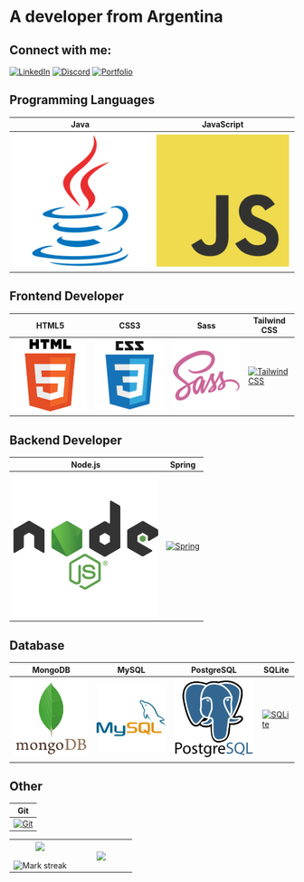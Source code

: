 # A developer from Argentina

## Connect with me:

[![LinkedIn](https://www.vectorlogo.zone/logos/linkedin/linkedin-icon.svg)](https://www.linkedin.com/in/ghioldieduardo/) [![Discord](https://www.vectorlogo.zone/logos/discordapp/discordapp-icon.svg)](https://discord.com/users/1051568512742727790)
[![Portfolio](https://www.vectorlogo.zone/logos/google_chrome/google_chrome-icon.svg)](#)


## Programming Languages

| Java | JavaScript |
|------|------------|
| [![Java](https://raw.githubusercontent.com/devicons/devicon/master/icons/java/java-original.svg)](https://www.java.com) | [![JavaScript](https://raw.githubusercontent.com/devicons/devicon/master/icons/javascript/javascript-original.svg)](https://developer.mozilla.org/en-US/docs/Web/JavaScript) |

## Frontend Developer

| HTML5 | CSS3 | Sass | Tailwind CSS |
|-------|------|------|--------------|
| [![HTML5](https://raw.githubusercontent.com/devicons/devicon/master/icons/html5/html5-original-wordmark.svg)](https://www.w3.org/html/) | [![CSS3](https://raw.githubusercontent.com/devicons/devicon/master/icons/css3/css3-original-wordmark.svg)](https://www.w3schools.com/css/) | [![Sass](https://raw.githubusercontent.com/devicons/devicon/master/icons/sass/sass-original.svg)](https://sass-lang.com) | [![Tailwind CSS](https://www.vectorlogo.zone/logos/tailwindcss/tailwindcss-icon.svg)](https://tailwindcss.com/) |

## Backend Developer

| Node.js | Spring |
|---------|--------|
| [![Node.js](https://raw.githubusercontent.com/devicons/devicon/master/icons/nodejs/nodejs-original-wordmark.svg)](https://nodejs.org) | [![Spring](https://www.vectorlogo.zone/logos/springio/springio-icon.svg)](https://spring.io/) |

## Database

| MongoDB | MySQL | PostgreSQL | SQLite |
|---------|-------|------------|--------|
| [![MongoDB](https://raw.githubusercontent.com/devicons/devicon/master/icons/mongodb/mongodb-original-wordmark.svg)](https://www.mongodb.com/) | [![MySQL](https://raw.githubusercontent.com/devicons/devicon/master/icons/mysql/mysql-original-wordmark.svg)](https://www.mysql.com/) | [![PostgreSQL](https://raw.githubusercontent.com/devicons/devicon/master/icons/postgresql/postgresql-original-wordmark.svg)](https://www.postgresql.org) | [![SQLite](https://www.vectorlogo.zone/logos/sqlite/sqlite-icon.svg)](https://www.sqlite.org/) |

## Other

| Git |
|-----|
| [![Git](https://www.vectorlogo.zone/logos/git-scm/git-scm-icon.svg)](https://git-scm.com/) |

<!--- stats & Trophy (start) -->
<p align="center">
  <!--- stats (start) -->
<table align="center">
<tr border="none">
<td width="50%" align="center">
  
  <img  align="center"  src="https://github-readme-stats.vercel.app/api?username=EdGhioldi&theme=dark&show_icons=true&count_private=true" />
  <br></br>
  <img  title="🔥 Get streak stats for your profile at git.io/streak-stats" alt="Mark streak" src="https://github-readme-streak-stats.herokuapp.com/?user=EdGhioldi&theme=dark&hide_border=false" /> 
</td>

<td width="50%" align="center">

  <img  align="center"  src="https://github-readme-stats.anuraghazra1.vercel.app/api/top-langs/?username=EdGhioldi&theme=dark&hide_border=false&no-bg=true&no-frame=true&langs_count=10"/>
  
  </td>
</tr>
</table>
<!--- stats (end) -->

